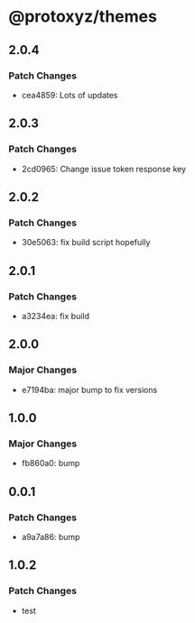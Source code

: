 # @protoxyz/themes

## 2.0.4

### Patch Changes

-   cea4859: Lots of updates

## 2.0.3

### Patch Changes

-   2cd0965: Change issue token response key

## 2.0.2

### Patch Changes

-   30e5063: fix build script hopefully

## 2.0.1

### Patch Changes

-   a3234ea: fix build

## 2.0.0

### Major Changes

-   e7194ba: major bump to fix versions

## 1.0.0

### Major Changes

-   fb860a0: bump

## 0.0.1

### Patch Changes

-   a9a7a86: bump

## 1.0.2

### Patch Changes

-   test
